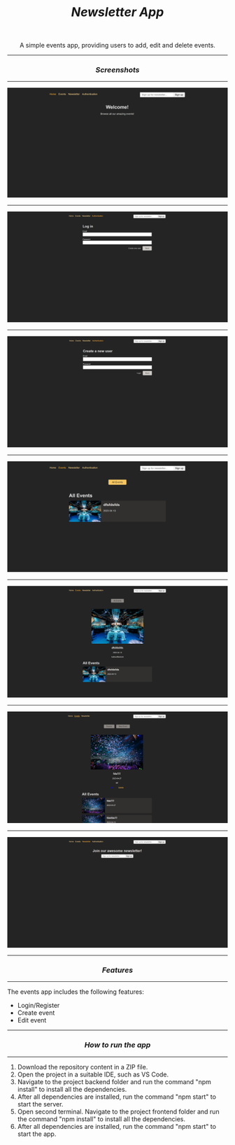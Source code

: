 <h1 align="center"><i>Newsletter App</i></h1>

<br>

<p align="center"> A simple events app, providing users to add, edit and delete events.
</p>

<hr>

<h3 align="center"><i>Screenshots</i></h3>

<hr>

<p>
    <img src="./images/home.jpg"/>
    <hr>
    <img src="./images/authentication.jpg"/>
    <hr>
    <img src="./images/register.jpg"/>
    <hr>
    <img src="./images/events.jpg"/>
    <hr>
    <img src="./images/details.jpg"/>
    <hr>
    <img src="./images/details-loggedin.jpg"/>
    <hr>
    <img src="./images/newsletter.jpg"/>
<p>

<hr>

<h3 align="center"><i>Features</i></h3>

<hr>

<p>The events app includes the following features:</p>

<ul>
    <li>Login/Register</li>
    <li>Create event</li>
    <li>Edit event</li>
</ul>

<hr>

<h3 align="center"><i>How to run the app</i></h3>

<hr>

<ol>
    <li>Download the repository content in a ZIP file.</li>
    <li>Open the project in a suitable IDE, such as VS Code.</li>
    <li>Navigate to the project backend folder and run the command "npm install" to install all the dependencies.</li>
    <li>After all dependencies are installed, run the command "npm start" to start the server.</li>
    <li>Open second terminal. Navigate to the project frontend folder and run the command "npm install" to install all the dependencies.</li>
    <li>After all dependencies are installed, run the command "npm start" to start the app.</li>
</ol>
